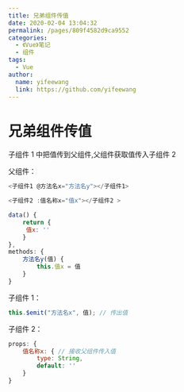 ```yaml
---
title: 兄弟组件传值
date: 2020-02-04 13:04:32
permalink: /pages/809f4582d9ca9552
categories:
  - 《Vue》笔记
  - 组件
tags:
  - Vue
author:
  name: yifeewang
  link: https://github.com/yifeewang
---
```


# 兄弟组件传值

子组件 1 中把值传到父组件,父组件获取值传入子组件 2

父组件：

```js
<子组件1 @方法名x="方法名y"></子组件1>

<子组件2 :值名称x="值x"></子组件2 >

data() {
	return {
	 值x: ''
	}
},
methods: {
	方法名y(值) {
		this.值x = 值
	}
}

```

子组件 1：

```js
this.$emit("方法名x", 值); // 传出值
```

子组件 2：

```js
props: {
    值名称x: { // 接收父组件传入值
        type: String,
        default: ''
    }
}
```
